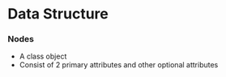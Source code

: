 # Data Structure
### Nodes
- A class object
- Consist of 2 primary attributes and other optional attributes